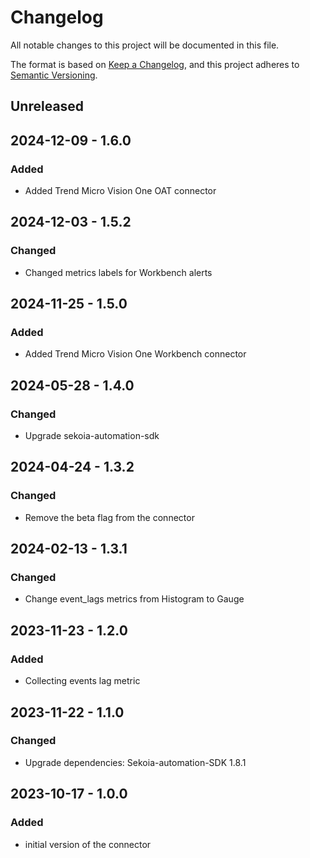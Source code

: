 # Changelog

All notable changes to this project will be documented in this file.

The format is based on [Keep a Changelog](https://keepachangelog.com/en/1.0.0/),
and this project adheres to [Semantic Versioning](https://semver.org/spec/v2.0.0.html).

## Unreleased

## 2024-12-09 - 1.6.0

### Added

- Added Trend Micro Vision One OAT connector

## 2024-12-03 - 1.5.2

### Changed

- Changed metrics labels for Workbench alerts

## 2024-11-25 - 1.5.0

### Added

- Added Trend Micro Vision One Workbench connector

## 2024-05-28 - 1.4.0

### Changed

- Upgrade sekoia-automation-sdk

## 2024-04-24 - 1.3.2

### Changed

- Remove the beta flag from the connector

## 2024-02-13 - 1.3.1

### Changed

- Change event_lags metrics from Histogram to Gauge

## 2023-11-23 - 1.2.0

### Added

- Collecting events lag metric

## 2023-11-22 - 1.1.0

### Changed

- Upgrade dependencies: Sekoia-automation-SDK 1.8.1

## 2023-10-17 - 1.0.0

### Added

- initial version of the connector
